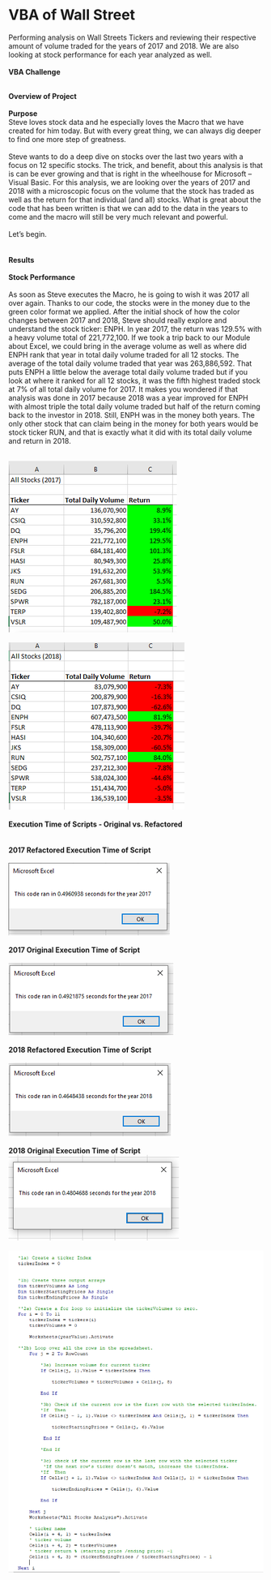 # VBA of Wall Street<br>
Performing analysis on Wall Streets Tickers and reviewing their respective amount of volume traded for the years of 2017 and 2018.  We are also looking at stock performance for each year analyzed as well.<br>
<br>
**VBA Challenge<br><br>**

**Overview of Project<br><br>**
**Purpose<br>**
Steve loves stock data and he especially loves the Macro that we have created for him today.  But with every great thing, we can always dig deeper to find one more step of greatness.<br>
<br>
Steve wants to do a deep dive on stocks over the last two years with a focus on 12 specific stocks.  The trick, and benefit, about this analysis is that is can be ever growing and that is right in the wheelhouse for Microsoft – Visual Basic.  For this analysis, we are looking over the years of 2017 and 2018 with a microscopic focus on the volume that the stock has traded as well as the return for that individual (and all) stocks.  What is great about the code that has been written is that we can add to the data in the years to come and the macro will still be very much relevant and powerful.<br>
<br>
Let’s begin.<br><br>
<br>
**Results<br><br>**
**Stock Performance<br><br>**
As soon as Steve executes the Macro, he is going to wish it was 2017 all over again.  Thanks to our code, the stocks were in the money due to the green color format we applied.  After the initial shock of how the color changes between 2017 and 2018, Steve should really explore and understand the stock ticker: ENPH.  In year 2017, the return was 129.5% with a heavy volume total of 221,772,100.  If we took a trip back to our Module about Excel, we could bring in the average volume as well as where did ENPH rank that year in total daily volume traded for all 12 stocks.  The average of the total daily volume traded that year was 263,886,592.  That puts ENPH a little below the average total daily volume traded but if you look at where it ranked for all 12 stocks, it was the fifth highest traded stock at 7% of all total daily volume for 2017.  It makes you wondered if that analysis was done in 2017 because 2018 was a year improved for ENPH with almost triple the total daily volume traded but half of the return coming back to the investor in 2018.  Still, ENPH was in the money both years.  The only other stock that can claim being in the money for both years would be stock ticker RUN, and that is exactly what it did with its total daily volume and return in 2018.<br>
<br>

![VBA_Challenge_2017_Volumes_and_Returns](Resources/VBA_Challenge_2017_Volumes_and_Returns.png)<br>
<br>
![VBA_Challenge_2018_Volumes_and_Returns](Resources/VBA_Challenge_2018_Volumes_and_Returns.png)<br>
<br>
**Execution Time of Scripts - Original vs. Refactored<br><br>**
<br>
**2017 Refactored Execution Time of Script<br>**
<br>
![VBA_Challenge_2017](Resources/VBA_Challenge_2017.png)<br>
<br>
**2017 Original Execution Time of Script<br>**
<br>
![VBA_Challenge_2017_Original](Resources/VBA_Challenge_2017_Original.png)<br>
<br>
**2018 Refactored Execution Time of Script<br>**
<br>
![VBA_Challenge_2018](Resources/VBA_Challenge_2018.png)<br>
<br>
**2018 Original Execution Time of Script<br>**
![VBA_Challenge_2018_Original](Resources/VBA_Challenge_2018_Original.png)<br>
<br>
![VBA_Challenge_Code](Resources/VBA_Challenge_Code.png)
